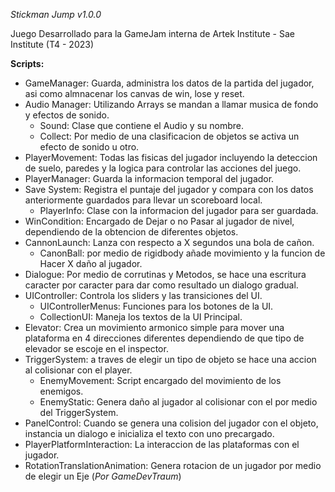 *Stickman Jump v1.0.0*

Juego Desarrollado para la GameJam interna de Artek Institute - Sae Institute (T4 - 2023)

**Scripts:**
- GameManager: Guarda, administra los datos de la partida del jugador, asi como almnacenar los canvas de win, lose y reset.
- Audio Manager: Utilizando Arrays se mandan a llamar musica de fondo y efectos de sonido.
  - Sound: Clase que contiene el Audio y su nombre.
  - Collect: Por medio de una clasificacion de objetos se activa un efecto de sonido u otro.
- PlayerMovement: Todas las fisicas del jugador incluyendo la deteccion de suelo, paredes y la logica para controlar las acciones del juego.
- PlayerManager: Guarda la informacion temporal del jugador.
- Save System: Registra el puntaje del jugador y compara con los datos anteriormente guardados para llevar un scoreboard local.
  - PlayerInfo: Clase con la informacion del jugador para ser guardada.
- WinCondition: Encargado de Dejar o no Pasar al jugador de nivel, dependiendo de la obtencion de diferentes objetos.
- CannonLaunch: Lanza con respecto a X segundos una bola de cañon.
  - CanonBall: por medio de rigidbody añade movimiento y la funcion de Hacer X daño al jugador.
- Dialogue: Por medio de corrutinas y Metodos, se hace una escritura caracter por caracter para dar como resultado un dialogo gradual.
- UIController: Controla los sliders y las transiciones del UI.
  - UIControllerMenus: Funciones para los botones de la UI.
  - CollectionUI: Maneja los textos de la UI Principal.
- Elevator: Crea un movimiento armonico simple para mover una plataforma en 4 direcciones diferentes dependiendo de que tipo de elevador se escoje en el inspector.
- TriggerSystem: a traves de elegir un tipo de objeto se hace una accion al colisionar con el player.
  - EnemyMovement: Script encargado del movimiento de los enemigos.
  - EnemyStatic: Genera daño al jugador al colisionar con el por medio del TriggerSystem.
- PanelControl: Cuando se genera una colision del jugador con el objeto, instancia un dialogo e inicializa el texto con uno precargado.
- PlayerPlatformInteraction: La interaccion de las plataformas con el jugador.
- RotationTranslationAnimation: Genera rotacion de un jugador por medio de elegir un Eje (*Por GameDevTraum*)

